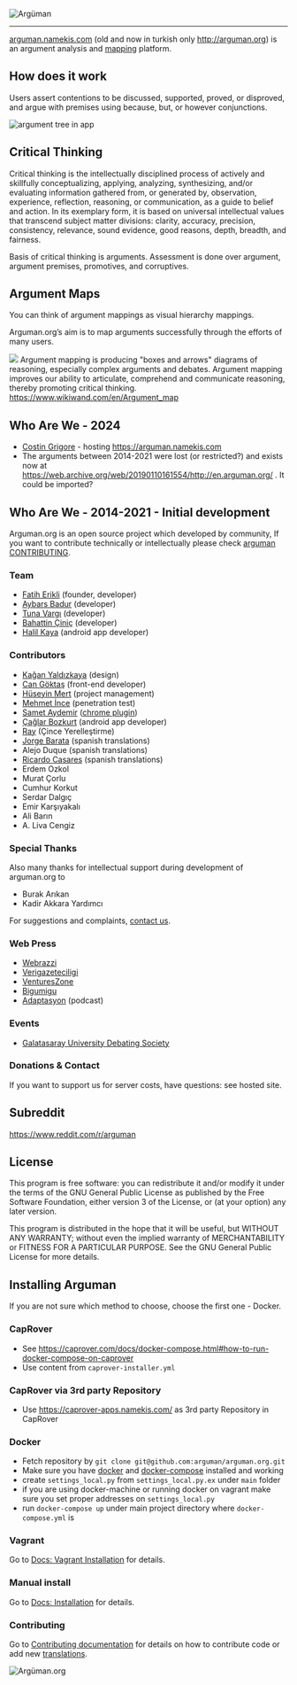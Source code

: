 ![Argüman](http://arguman.org/static/img/logo.png)

----

[arguman.namekis.com](https://arguman.namekis.com) (old and now in turkish only <http://arguman.org>) is an argument analysis and [mapping](https://www.wikiwand.com/en/Argument_map) platform.

## How does it work

Users assert contentions to be discussed, supported, proved, or disproved, and argue with premises using because, but, or however conjunctions.

![argument tree in app](https://raw.githubusercontent.com/arguman/arguman.org/master/example-argument.png?)

## Critical Thinking

Critical thinking is the intellectually disciplined process of actively and skillfully conceptualizing, applying, analyzing, synthesizing, and/or evaluating information gathered from, or generated by, observation, experience, reflection, reasoning, or communication, as a guide to belief and action. In its exemplary form, it is based on universal intellectual values that transcend subject matter divisions: clarity, accuracy, precision, consistency, relevance, sound evidence, good reasons, depth, breadth, and fairness.

Basis of critical thinking is arguments. Assessment is done over argument, argument premises, promotives, and corruptives.

## Argument Maps

You can think of argument mappings as visual hierarchy mappings.

Arguman.org’s aim is to map arguments successfully through the efforts of many users.

![](https://raw.githubusercontent.com/arguman/arguman.org/master/argument-map.png)
Argument mapping is producing "boxes and arrows" diagrams of reasoning, especially complex arguments and debates. Argument mapping improves our ability to articulate, comprehend and communicate reasoning, thereby promoting critical thinking.
<https://www.wikiwand.com/en/Argument_map>

## Who Are We - 2024

- [Costin Grigore](https://raisercostin.org) - hosting <https://arguman.namekis.com>
- The arguments between 2014-2021 were lost (or restricted?) and exists now at <https://web.archive.org/web/20190110161554/http://en.arguman.org/> . It could be imported?

## Who Are We - 2014-2021 - Initial development

Arguman.org is an open source project which developed by community, If you want to contribute technically or intellectually please check [arguman CONTRIBUTING](https://github.com/arguman/arguman.org/blob/master/CONTRIBUTING.md).

### Team

- [Fatih Erikli](http://fatiherikli.com) (founder, developer)
- [Aybars Badur](https://twitter.com/aybarsbadur) (developer)
- [Tuna Vargı](http://tunavargi.com/) (developer)
- [Bahattin Çiniç](http://bahattincinic.com/) (developer)
- [Halil Kaya](http://halilkaya.net) (android app developer)

### Contributors

- [Kağan Yaldızkaya](https://dribbble.com/kagan) (design)
- [Can Göktaş](https://twitter.com/cangokt) (front-end developer)
- [Hüseyin Mert](https://twitter.com/hmert) (project management)
- [Mehmet İnce](https://twitter.com/mdisec) (penetration test)
- [Samet Aydemir](https://twitter.com/samet_aydemir) ([chrome plugin](https://chrome.google.com/webstore/detail/arguman/infgfejecdecnalkcjfemcibiponjban/related?hl=tr))
- [Çağlar Bozkurt](http://caglarbozkurt.com) (android app developer)
- [Ray](https://github.com/tvvocold) (Çince Yerelleştirme)
- [Jorge Barata](jorge.barata.gonzalez@gmail.com) (spanish translations)
- Alejo Duque (spanish translations)
- [Ricardo Casares](http://analogic.al) (spanish translations)
- Erdem Ozkol
- Murat Çorlu
- Cumhur Korkut
- Serdar Dalgıç
- Emir Karşıyakalı
- Ali Barın
- A. Liva Cengiz

### Special Thanks

Also many thanks for intellectual support during development of arguman.org to

- Burak Arıkan
- Kadir Akkara Yardımcı

For suggestions and complaints, [contact us](https://github.com/arguman/arguman.org/issues).

### Web Press

- [Webrazzi](http://webrazzi.com/2014/10/31/arguman-org-platform/)
- [Verigazeteciligi](http://www.verigazeteciligi.com/arguman-org-arguman-analiz-ve-haritalama-platformu/)
- [VenturesZone](http://ventureszone.com/girisimler/turk-girisimler/arguman-org-arguman-analiz-ve-haritalama-platformu/)
- [Bigumigu](http://bigumigu.com/haber/bir-argumaniniz-mi-var-gecerliligini-tartisalim)
- [Adaptasyon](http://adaptasyon.tumblr.com/post/105016798063/adaptasyon-4-d%C3%B6nem-2-b%C3%B6l%C3%BCm-argumanorg) (podcast)

### Events

- [Galatasaray University Debating Society](http://arguman.org/blog/galatasaray-universitesi-munazara-egitimi-gunlerindeydik/)

### Donations & Contact

If you want to support us for server costs, have questions: see hosted site.

## Subreddit

<https://www.reddit.com/r/arguman>

## License

This program is free software: you can redistribute it and/or modify it under the terms of the GNU General Public License as published by the Free Software Foundation, either version 3 of the License, or (at your option) any later version.

This program is distributed in the hope that it will be useful, but WITHOUT ANY WARRANTY; without even the implied warranty of MERCHANTABILITY or FITNESS FOR A PARTICULAR PURPOSE.  See the GNU General Public License for more details.

## Installing Arguman

If you are not sure which method to choose, choose the first one - Docker.

### CapRover

- See <https://caprover.com/docs/docker-compose.html#how-to-run-docker-compose-on-caprover>
- Use content from `caprover-installer.yml`

### CapRover via 3rd party Repository

- Use https://caprover-apps.namekis.com/ as 3rd party Repository in CapRover

### Docker

- Fetch repository by `git clone git@github.com:arguman/arguman.org.git`
- Make sure you have [docker](http://docker.io) and [docker-compose](https://docs.docker.com/compose/install/) installed and working
- create `settings_local.py` from `settings_local.py.ex` under `main` folder
- if you are using docker-machine or running docker on vagrant make sure you set proper addresses on `settings_local.py`
- run `docker-compose up` under main project directory where `docker-compose.yml` is

### Vagrant

Go to [Docs: Vagrant Installation](docs/vagrant_installation.md) for details.

### Manual install

Go to [Docs: Installation](docs/installation.md) for details.

### Contributing

Go to [Contributing documentation](CONTRIBUTING.md) for details on how to contribute code or add new [translations](CONTRIBUTING.md#translations).

![Argüman.org](https://avatars3.githubusercontent.com/u/9404651?s=200&v=4)
